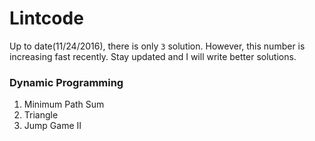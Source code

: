 # Lintcode
Up to date(11/24/2016), there is only `3` solution. However, this number is increasing fast recently. Stay updated and I will write better solutions. 

### Dynamic Programming
1. Minimum Path Sum 
2. Triangle
3. Jump Game II 
